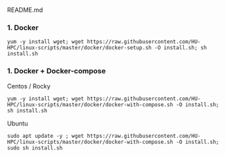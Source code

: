 README.md

### 1. Docker
```
yum -y install wget; wget https://raw.githubusercontent.com/HU-HPC/linux-scripts/master/docker/docker-setup.sh -O install.sh; sh install.sh
```

### 1. Docker + Docker-compose
Centos / Rocky
```
yum -y install wget; wget https://raw.githubusercontent.com/HU-HPC/linux-scripts/master/docker/docker-with-compose.sh -O install.sh; sh install.sh
```
Ubuntu
```
sudo apt update -y ; wget https://raw.githubusercontent.com/HU-HPC/linux-scripts/master/docker/docker-with-compose.sh -O install.sh; sudo sh install.sh
```
